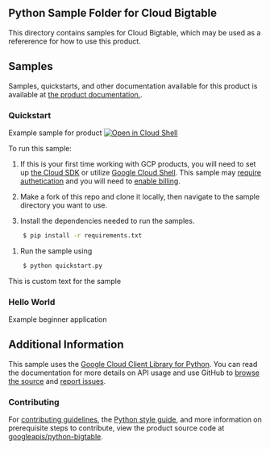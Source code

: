 [//]: # "This README.md file is auto-generated, all changes to this file will be lost."
[//]: # "To regenerate it, use `python -m synthtool`."

## Python Sample Folder for Cloud Bigtable 

This directory contains samples for Cloud Bigtable, which may be used as a refererence for how to use this product. 

## Samples

Samples, quickstarts, and other documentation available for this product is available at <a href="https://cloud.google.com/bigtable">the product documentation.</a>.



### Quickstart

Example sample for product
 <a href="https://console.cloud.google.com/cloudshell/open?git_repo=https://github.com/googleapis/python-bigtable&page=editor&open_in_editor=quickstart.py"><img alt="Open in Cloud Shell" src="http://gstatic.com/cloudssh/images/open-btn.png"> 
</a>

To run this sample:

1. If this is your first time working with GCP products, you will need to set up [the Cloud SDK][cloud_sdk] or utilize [Google Cloud Shell][gcloud_shell]. This sample may [require authetication][authentication] and you will need to [enable billing][enable_billing].

1. Make a fork of this repo and clone it locally, then navigate to the sample directory you want to use.

1. Install the dependencies needed to run the samples.
```bash
    $ pip install -r requirements.txt
```

1. Run the sample using
```bash
    $ python quickstart.py
```

This is custom text for the sample

### Hello World

Example beginner application



## Additional Information

This sample uses the [Google Cloud Client Library for Python][client_library_python].
You can read the documentation for more details on API usage and use GitHub
to [browse the source][source] and [report issues][issues].

### Contributing
For [contributing guidelines][contrib_guide], the [Python style guide][py_style], and more information on prerequisite steps to contribute, view the product source code at <a href="https://github.com/googleapis/python-bigtable">googleapis/python-bigtable</a>.

[authentication]: https://cloud.google.com/docs/authentication/getting-started
[enable_billing]:https://cloud.google.com/apis/docs/getting-started#enabling_billing
[client_library_python]: https://googlecloudplatform.github.io/google-cloud-python/
[source]: https://github.com/GoogleCloudPlatform/google-cloud-python
[issues]: https://github.com/GoogleCloudPlatform/google-cloud-python/issues
[contrib_guide]: https://github.com/googleapis/google-cloud-python/blob/master/CONTRIBUTING.rst
[py_style]: http://google.github.io/styleguide/pyguide.html
[cloud_sdk]: https://cloud.google.com/sdk/docs
[gcloud_shell]: https://cloud.google.com/shell/docs